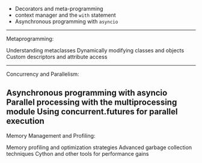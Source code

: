 - Decorators and meta-programming
- context manager and the `with` statement
- Asynchronous programming with `asyncio`

-----------------------------
Metaprogramming:

Understanding metaclasses
Dynamically modifying classes and objects
Custom descriptors and attribute access

--------------------------------
Concurrency and Parallelism:

Asynchronous programming with asyncio
Parallel processing with the multiprocessing module
Using concurrent.futures for parallel execution
--------------------------------------
Memory Management and Profiling:

Memory profiling and optimization strategies
Advanced garbage collection techniques
Cython and other tools for performance gains